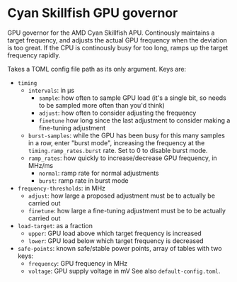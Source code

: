 # Cyan Skillfish GPU governor
GPU governor for the AMD Cyan Skillfish APU.
Continously maintains a target frequency, and adjusts the actual GPU frequency when the deviation is too great.
If the CPU is continously busy for too long, ramps up the target frequency rapidly.

Takes a TOML config file path as its only argument.
Keys are:
* `timing`
  * `intervals`: in µs
    * `sample`: how often to sample GPU load
      (it's a single bit, so needs to be sampled more often than you'd think)
    * `adjust`: how often to consider adjusting the frequency
    * `finetune` how long since the last adjustment to consider making a fine-tuning adjustment
  * `burst-samples`: while the GPU has been busy for this many samples in a row,
    enter "burst mode", increasing the frequency at the `timing.ramp_rates.burst` rate.
    Set to 0 to disable burst mode.
  * `ramp_rates`: how quickly to increase/decrease GPU frequency, in MHz/ms
    * `normal`: ramp rate for normal adjustments
    * `burst`: ramp rate in burst mode
* `frequency-thresholds`: in MHz
  * `adjust`: how large a proposed adjustment must be to actually be carried out
  * `finetune`: how large a fine-tuning adjustment must be to be actually carried out
* `load-target`: as a fraction
  * `upper`: GPU load above which target frequency is increased
  * `lower`: GPU load below which target frequency is decreased
* `safe-points`: known safe/stable power points, array of tables with two keys:
  * `frequency`: GPU frequency in MHz
  * `voltage`: GPU supply voltage in mV
See also `default-config.toml`.